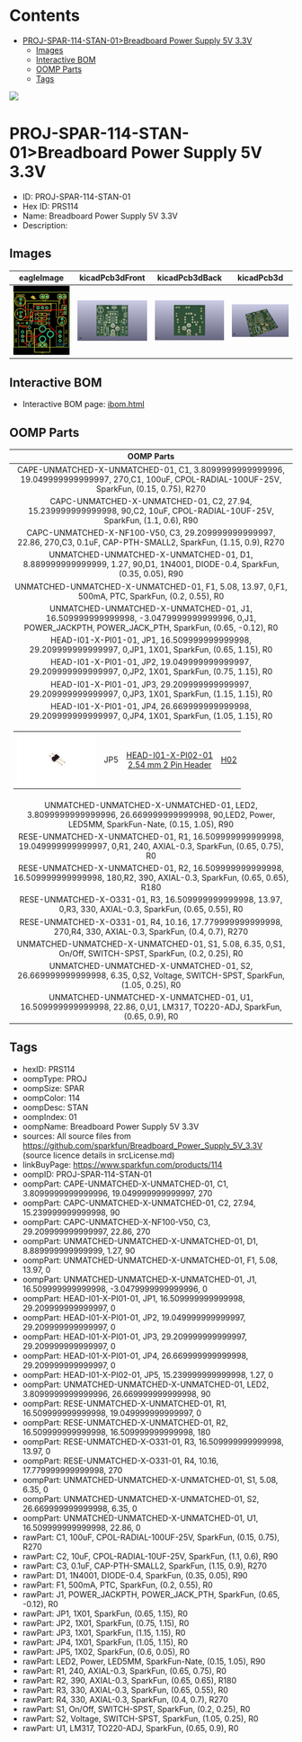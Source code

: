 



Contents
========

* [PROJ-SPAR-114-STAN-01>Breadboard Power Supply 5V 3.3V](#proj-spar-114-stan-01breadboard-power-supply-5v-33v)
	* [Images](#images)
	* [Interactive BOM](#interactive-bom)
	* [OOMP Parts](#oomp-parts)
	* [Tags](#tags)
  
![][im]
# PROJ-SPAR-114-STAN-01>Breadboard Power Supply 5V 3.3V

- ID: PROJ-SPAR-114-STAN-01
- Hex ID: PRS114
- Name: Breadboard Power Supply 5V 3.3V
- Description: 

## Images
  
  

|eagleImage|kicadPcb3dFront|kicadPcb3dBack|kicadPcb3d|
| :---: | :---: | :---: | :---: |
|[![eagleImage](eagleImage_140.png)](eagleImage_600.png)|[![kicadPcb3dFront](kicadPcb3dFront_140.png)](kicadPcb3dFront_600.png)|[![kicadPcb3dBack](kicadPcb3dBack_140.png)](kicadPcb3dBack_600.png)|[![kicadPcb3d](kicadPcb3d_140.png)](kicadPcb3d_600.png)|

## Interactive BOM

- Interactive BOM page: [ibom.html](kicad/bom/ibom.html)

## OOMP Parts
  

|OOMP Parts|
| :---: |
|CAPE-UNMATCHED-X-UNMATCHED-01, C1, 3.8099999999999996, 19.049999999999997, 270,C1, 100uF, CPOL-RADIAL-100UF-25V, SparkFun, (0.15, 0.75), R270|
|CAPC-UNMATCHED-X-UNMATCHED-01, C2, 27.94, 15.239999999999998, 90,C2, 10uF, CPOL-RADIAL-10UF-25V, SparkFun, (1.1, 0.6), R90|
|CAPC-UNMATCHED-X-NF100-V50, C3, 29.209999999999997, 22.86, 270,C3, 0.1uF, CAP-PTH-SMALL2, SparkFun, (1.15, 0.9), R270|
|UNMATCHED-UNMATCHED-X-UNMATCHED-01, D1, 8.889999999999999, 1.27, 90,D1, 1N4001, DIODE-0.4, SparkFun, (0.35, 0.05), R90|
|UNMATCHED-UNMATCHED-X-UNMATCHED-01, F1, 5.08, 13.97, 0,F1, 500mA, PTC, SparkFun, (0.2, 0.55), R0|
|UNMATCHED-UNMATCHED-X-UNMATCHED-01, J1, 16.509999999999998, -3.0479999999999996, 0,J1, POWER_JACKPTH, POWER_JACK_PTH, SparkFun, (0.65, -0.12), R0|
|HEAD-I01-X-PI01-01, JP1, 16.509999999999998, 29.209999999999997, 0,JP1, 1X01, SparkFun, (0.65, 1.15), R0|
|HEAD-I01-X-PI01-01, JP2, 19.049999999999997, 29.209999999999997, 0,JP2, 1X01, SparkFun, (0.75, 1.15), R0|
|HEAD-I01-X-PI01-01, JP3, 29.209999999999997, 29.209999999999997, 0,JP3, 1X01, SparkFun, (1.15, 1.15), R0|
|HEAD-I01-X-PI01-01, JP4, 26.669999999999998, 29.209999999999997, 0,JP4, 1X01, SparkFun, (1.05, 1.15), R0|
|<table><tr><td>![HEAD-I01-X-PI02-01](https://raw.githubusercontent.com/oomlout/oomlout_OOMP_parts/main/HEAD-I01-X-PI02-01/image_140.jpg)</td><td> JP5</td><td>[HEAD-I01-X-PI02-01<br>2.54 mm 2 Pin Header](https://github.com/oomlout/oomlout_OOMP_parts/tree/main/HEAD-I01-X-PI02-01/)</td><td>[H02](https://github.com/oomlout/oomlout_OOMP_parts/tree/main/HEAD-I01-X-PI02-01/)</td></tr></table>|
|UNMATCHED-UNMATCHED-X-UNMATCHED-01, LED2, 3.8099999999999996, 26.669999999999998, 90,LED2, Power, LED5MM, SparkFun-Nate, (0.15, 1.05), R90|
|RESE-UNMATCHED-X-UNMATCHED-01, R1, 16.509999999999998, 19.049999999999997, 0,R1, 240, AXIAL-0.3, SparkFun, (0.65, 0.75), R0|
|RESE-UNMATCHED-X-UNMATCHED-01, R2, 16.509999999999998, 16.509999999999998, 180,R2, 390, AXIAL-0.3, SparkFun, (0.65, 0.65), R180|
|RESE-UNMATCHED-X-O331-01, R3, 16.509999999999998, 13.97, 0,R3, 330, AXIAL-0.3, SparkFun, (0.65, 0.55), R0|
|RESE-UNMATCHED-X-O331-01, R4, 10.16, 17.779999999999998, 270,R4, 330, AXIAL-0.3, SparkFun, (0.4, 0.7), R270|
|UNMATCHED-UNMATCHED-X-UNMATCHED-01, S1, 5.08, 6.35, 0,S1, On/Off, SWITCH-SPST, SparkFun, (0.2, 0.25), R0|
|UNMATCHED-UNMATCHED-X-UNMATCHED-01, S2, 26.669999999999998, 6.35, 0,S2, Voltage, SWITCH-SPST, SparkFun, (1.05, 0.25), R0|
|UNMATCHED-UNMATCHED-X-UNMATCHED-01, U1, 16.509999999999998, 22.86, 0,U1, LM317, TO220-ADJ, SparkFun, (0.65, 0.9), R0|

## Tags

- hexID: PRS114
- oompType: PROJ
- oompSize: SPAR
- oompColor: 114
- oompDesc: STAN
- oompIndex: 01
- oompName: Breadboard Power Supply 5V 3.3V
- sources: All source files from https://github.com/sparkfun/Breadboard_Power_Supply_5V_3.3V (source licence details in srcLicense.md)
- linkBuyPage: https://www.sparkfun.com/products/114
- oompID: PROJ-SPAR-114-STAN-01
- oompPart: CAPE-UNMATCHED-X-UNMATCHED-01, C1, 3.8099999999999996, 19.049999999999997, 270
- oompPart: CAPC-UNMATCHED-X-UNMATCHED-01, C2, 27.94, 15.239999999999998, 90
- oompPart: CAPC-UNMATCHED-X-NF100-V50, C3, 29.209999999999997, 22.86, 270
- oompPart: UNMATCHED-UNMATCHED-X-UNMATCHED-01, D1, 8.889999999999999, 1.27, 90
- oompPart: UNMATCHED-UNMATCHED-X-UNMATCHED-01, F1, 5.08, 13.97, 0
- oompPart: UNMATCHED-UNMATCHED-X-UNMATCHED-01, J1, 16.509999999999998, -3.0479999999999996, 0
- oompPart: HEAD-I01-X-PI01-01, JP1, 16.509999999999998, 29.209999999999997, 0
- oompPart: HEAD-I01-X-PI01-01, JP2, 19.049999999999997, 29.209999999999997, 0
- oompPart: HEAD-I01-X-PI01-01, JP3, 29.209999999999997, 29.209999999999997, 0
- oompPart: HEAD-I01-X-PI01-01, JP4, 26.669999999999998, 29.209999999999997, 0
- oompPart: HEAD-I01-X-PI02-01, JP5, 15.239999999999998, 1.27, 0
- oompPart: UNMATCHED-UNMATCHED-X-UNMATCHED-01, LED2, 3.8099999999999996, 26.669999999999998, 90
- oompPart: RESE-UNMATCHED-X-UNMATCHED-01, R1, 16.509999999999998, 19.049999999999997, 0
- oompPart: RESE-UNMATCHED-X-UNMATCHED-01, R2, 16.509999999999998, 16.509999999999998, 180
- oompPart: RESE-UNMATCHED-X-O331-01, R3, 16.509999999999998, 13.97, 0
- oompPart: RESE-UNMATCHED-X-O331-01, R4, 10.16, 17.779999999999998, 270
- oompPart: UNMATCHED-UNMATCHED-X-UNMATCHED-01, S1, 5.08, 6.35, 0
- oompPart: UNMATCHED-UNMATCHED-X-UNMATCHED-01, S2, 26.669999999999998, 6.35, 0
- oompPart: UNMATCHED-UNMATCHED-X-UNMATCHED-01, U1, 16.509999999999998, 22.86, 0
- rawPart: C1, 100uF, CPOL-RADIAL-100UF-25V, SparkFun, (0.15, 0.75), R270
- rawPart: C2, 10uF, CPOL-RADIAL-10UF-25V, SparkFun, (1.1, 0.6), R90
- rawPart: C3, 0.1uF, CAP-PTH-SMALL2, SparkFun, (1.15, 0.9), R270
- rawPart: D1, 1N4001, DIODE-0.4, SparkFun, (0.35, 0.05), R90
- rawPart: F1, 500mA, PTC, SparkFun, (0.2, 0.55), R0
- rawPart: J1, POWER_JACKPTH, POWER_JACK_PTH, SparkFun, (0.65, -0.12), R0
- rawPart: JP1, 1X01, SparkFun, (0.65, 1.15), R0
- rawPart: JP2, 1X01, SparkFun, (0.75, 1.15), R0
- rawPart: JP3, 1X01, SparkFun, (1.15, 1.15), R0
- rawPart: JP4, 1X01, SparkFun, (1.05, 1.15), R0
- rawPart: JP5, 1X02, SparkFun, (0.6, 0.05), R0
- rawPart: LED2, Power, LED5MM, SparkFun-Nate, (0.15, 1.05), R90
- rawPart: R1, 240, AXIAL-0.3, SparkFun, (0.65, 0.75), R0
- rawPart: R2, 390, AXIAL-0.3, SparkFun, (0.65, 0.65), R180
- rawPart: R3, 330, AXIAL-0.3, SparkFun, (0.65, 0.55), R0
- rawPart: R4, 330, AXIAL-0.3, SparkFun, (0.4, 0.7), R270
- rawPart: S1, On/Off, SWITCH-SPST, SparkFun, (0.2, 0.25), R0
- rawPart: S2, Voltage, SWITCH-SPST, SparkFun, (1.05, 0.25), R0
- rawPart: U1, LM317, TO220-ADJ, SparkFun, (0.65, 0.9), R0



[im]: kicadPcb3d_450.png

